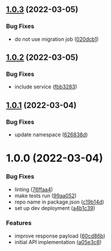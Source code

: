 ## [1.0.3](https://github.com/Greenstand/treetracker-grower-account-query/compare/v1.0.2...v1.0.3) (2022-03-05)


### Bug Fixes

* do not use migration job ([020dcb1](https://github.com/Greenstand/treetracker-grower-account-query/commit/020dcb19d8b3fcb47f0b0bcc3165fe4ea29e192f))

## [1.0.2](https://github.com/Greenstand/treetracker-grower-account-query/compare/v1.0.1...v1.0.2) (2022-03-05)


### Bug Fixes

* include service ([fbb3283](https://github.com/Greenstand/treetracker-grower-account-query/commit/fbb3283304db3b90df3094f6402a27ef6e6c9449))

## [1.0.1](https://github.com/Greenstand/treetracker-grower-account-query/compare/v1.0.0...v1.0.1) (2022-03-04)


### Bug Fixes

* update namespace ([626838d](https://github.com/Greenstand/treetracker-grower-account-query/commit/626838dfc5a2c1ecf9c89df6c7ef5fb66f8f6c8b))

# 1.0.0 (2022-03-04)


### Bug Fixes

* linting ([76ffaa4](https://github.com/Greenstand/treetracker-grower-account-query/commit/76ffaa4144b18388a569408ccfe76ddb7bb1b2c9))
* make tests run ([99aa052](https://github.com/Greenstand/treetracker-grower-account-query/commit/99aa052f17641946cdd76e3a331a4b713acf20a9))
* repo name in package.json ([c19b14d](https://github.com/Greenstand/treetracker-grower-account-query/commit/c19b14d72aea17f0232a3641269fefb0ca351edf))
* set up dev deployment ([a4b1c39](https://github.com/Greenstand/treetracker-grower-account-query/commit/a4b1c3990f554949f2341fcc705230bdb8a89eff))


### Features

* improve response payload ([60cd86b](https://github.com/Greenstand/treetracker-grower-account-query/commit/60cd86bf904f6933a78c85bddb38d131b7008101))
* initial API implementation ([a05e3c8](https://github.com/Greenstand/treetracker-grower-account-query/commit/a05e3c885a1e6c77c7fc286e646a32193c7138fa))
